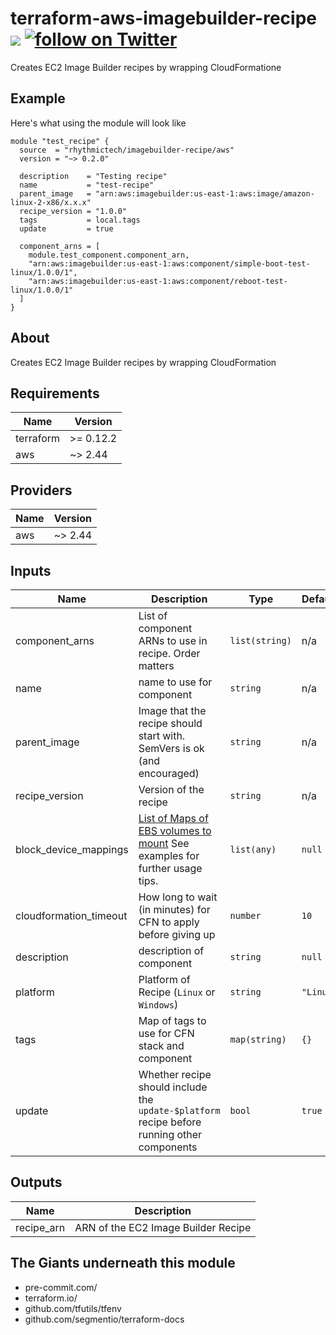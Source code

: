 # terraform-aws-imagebuilder-recipe [![](https://github.com/rhythmictech/terraform-aws-imagebuilder-recipe/workflows/pre-commit-check/badge.svg)](https://github.com/rhythmictech/terraform-aws-imagebuilder-recipe/actions) <a href="https://twitter.com/intent/follow?screen_name=RhythmicTech"><img src="https://img.shields.io/twitter/follow/RhythmicTech?style=social&logo=RhythmicTech" alt="follow on Twitter"></a>
Creates EC2 Image Builder recipes by wrapping CloudFormatione

## Example
Here's what using the module will look like
```hcl
module "test_recipe" {
  source  = "rhythmictech/imagebuilder-recipe/aws"
  version = "~> 0.2.0"

  description    = "Testing recipe"
  name           = "test-recipe"
  parent_image   = "arn:aws:imagebuilder:us-east-1:aws:image/amazon-linux-2-x86/x.x.x"
  recipe_version = "1.0.0"
  tags           = local.tags
  update         = true

  component_arns = [
    module.test_component.component_arn,
    "arn:aws:imagebuilder:us-east-1:aws:component/simple-boot-test-linux/1.0.0/1",
    "arn:aws:imagebuilder:us-east-1:aws:component/reboot-test-linux/1.0.0/1"
  ]
}
```

## About
Creates EC2 Image Builder recipes by wrapping CloudFormation

<!-- BEGINNING OF PRE-COMMIT-TERRAFORM DOCS HOOK -->
## Requirements

| Name | Version |
|------|---------|
| terraform | >= 0.12.2 |
| aws | ~> 2.44 |

## Providers

| Name | Version |
|------|---------|
| aws | ~> 2.44 |

## Inputs

| Name | Description | Type | Default | Required |
|------|-------------|------|---------|:--------:|
| component\_arns | List of component ARNs to use in recipe. Order matters | `list(string)` | n/a | yes |
| name | name to use for component | `string` | n/a | yes |
| parent\_image | Image that the recipe should start with. SemVers is ok (and encouraged) | `string` | n/a | yes |
| recipe\_version | Version of the recipe | `string` | n/a | yes |
| block\_device\_mappings | [List of Maps of EBS volumes to mount](https://docs.aws.amazon.com/AWSCloudFormation/latest/UserGuide/aws-properties-imagebuilder-imagerecipe-instanceblockdevicemapping.html) See examples for further usage tips. | `list(any)` | `null` | no |
| cloudformation\_timeout | How long to wait (in minutes) for CFN to apply before giving up | `number` | `10` | no |
| description | description of component | `string` | `null` | no |
| platform | Platform of Recipe (`Linux` or `Windows`) | `string` | `"Linux"` | no |
| tags | Map of tags to use for CFN stack and component | `map(string)` | `{}` | no |
| update | Whether recipe should include the `update-$platform` recipe before running other components | `bool` | `true` | no |

## Outputs

| Name | Description |
|------|-------------|
| recipe\_arn | ARN of the EC2 Image Builder Recipe |

<!-- END OF PRE-COMMIT-TERRAFORM DOCS HOOK -->

## The Giants underneath this module
- pre-commit.com/
- terraform.io/
- github.com/tfutils/tfenv
- github.com/segmentio/terraform-docs
